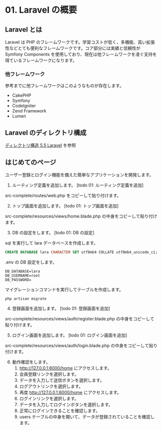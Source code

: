 # 01. Laravel の概要

## Laravel とは

Laravel は PHP のフレームワークです。学習コストが低く、多機能、高い拡張性などとても便利なフレームワークです。コア部分には実績と信頼性が Symfony Components を使用しており、現在は他フレームワークを凌ぐ支持を得ているフレームワークになります。

### 他フレームワーク

参考までに他フレームワークはこのようなものが存在します。

- CakePHP
- Symfony
- CodeIgniter
- Zend Framework
- Lumen

## Laravel のディレクトリ構成

[ディレクトリ構造 5.5 Laravel](https://readouble.com/laravel/5.5/ja/structure.html) を参照

## はじめてのページ

ユーザー登録とログイン機能を備えた簡単なアプリケーションを開発します。

1. ルーティング定義を追加します。 [todo 01: ルーティング定義を追加]

src-complete/routes/web.php をコピーして貼り付けます。

2. トップ画面を追加します。 [todo 01: トップ画面を追加]

src-complete/resources/views/home.blade.php の中身をコピーして貼り付けます。

3. DB の設定をします。 [todo 01: DB の設定]

sql を実行して lara データベースを作成します。

```sql
CREATE DATABASE lara CHARACTER SET utf8mb4 COLLATE utf8mb4_unicode_ci;
```

.env の DB 設定をします。

```
DB_DATABASE=lara
DB_USERNAME=root
DB_PASSWORD=
```

マイグレーションコマンドを実行してテーブルを作成します。

```shell
php artisan migrate
```

4. 登録画面を追加します。 [todo 01: 登録画面を追加]

src-complete/resources/views/auth/register.blade.php の中身をコピーして貼り付けます。

5. ログイン画面を追加します。 [todo 01: ログイン画面を追加]

src-complete/resources/views/auth/login.blade.php の中身をコピーして貼り付けます。

6. 動作確認をします。
   1. http://127.0.0.1:8000/home にアクセスします。
   2. 会員登録リンクを選択します。
   3. データを入力して送信ボタンを選択します。
   4. ログアウトリンクを選択します。
   5. 再度 http://127.0.0.1:8000/home にアクセスします。
   6. ログインリンクを選択します。
   7. データを入力してログインボタンを選択します。
   8. 正常にログインできることを確認します。
   9. users テーブルの中身を開いて、データが登録されていることを確認します。

